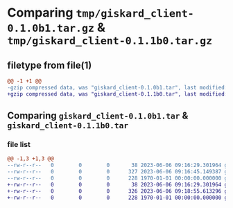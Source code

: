 # Comparing `tmp/giskard_client-0.1.0b1.tar.gz` & `tmp/giskard_client-0.1.1b0.tar.gz`

## filetype from file(1)

```diff
@@ -1 +1 @@
-gzip compressed data, was "giskard_client-0.1.0b1.tar", last modified: Tue Jun  6 09:16:45 2023, max compression
+gzip compressed data, was "giskard_client-0.1.1b0.tar", last modified: Tue Jun  6 09:18:55 2023, max compression
```

## Comparing `giskard_client-0.1.0b1.tar` & `giskard_client-0.1.1b0.tar`

### file list

```diff
@@ -1,3 +1,3 @@
--rw-r--r--   0        0        0       38 2023-06-06 09:16:29.301964 giskard_client-0.1.0b1/README.md
--rw-r--r--   0        0        0      327 2023-06-06 09:16:45.149387 giskard_client-0.1.0b1/pyproject.toml
--rw-r--r--   0        0        0      228 1970-01-01 00:00:00.000000 giskard_client-0.1.0b1/PKG-INFO
+-rw-r--r--   0        0        0       38 2023-06-06 09:16:29.301964 giskard_client-0.1.1b0/README.md
+-rw-r--r--   0        0        0      326 2023-06-06 09:18:55.613296 giskard_client-0.1.1b0/pyproject.toml
+-rw-r--r--   0        0        0      228 1970-01-01 00:00:00.000000 giskard_client-0.1.1b0/PKG-INFO
```

